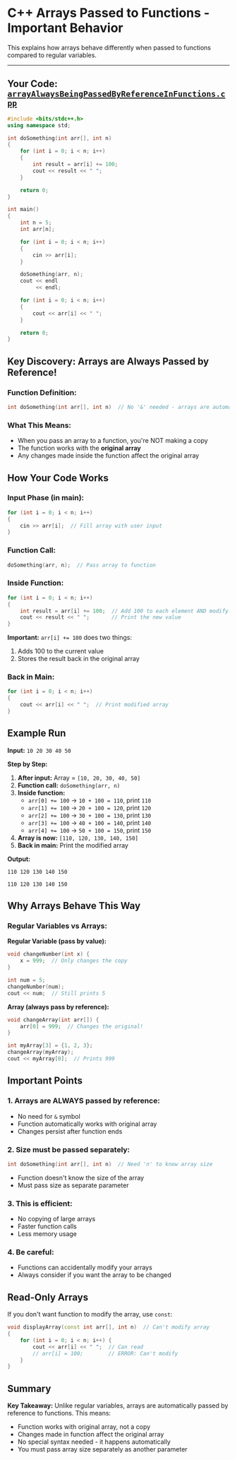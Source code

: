 # C++ Arrays Passed to Functions - Important Behavior

This explains how arrays behave differently when passed to functions compared to regular variables.

---

## Your Code: [`arrayAlwaysBeingPassedByReferenceInFunctions.cpp`](arrayAlwaysBeingPassedByReferenceInFunctions.cpp)

```cpp
#include <bits/stdc++.h>
using namespace std;

int doSomething(int arr[], int n)
{
    for (int i = 0; i < n; i++)
    {
        int result = arr[i] += 100;
        cout << result << " ";
    }

    return 0;
}

int main()
{
    int n = 5;
    int arr[n];

    for (int i = 0; i < n; i++)
    {
        cin >> arr[i];
    }

    doSomething(arr, n);
    cout << endl
         << endl;

    for (int i = 0; i < n; i++)
    {
        cout << arr[i] << " ";
    }

    return 0;
}
```

## Key Discovery: Arrays are Always Passed by Reference!

### Function Definition:

```cpp
int doSomething(int arr[], int n)  // No '&' needed - arrays are automatically by reference!
```

### What This Means:

- When you pass an array to a function, you're NOT making a copy
- The function works with the **original array**
- Any changes made inside the function affect the original array

## How Your Code Works

### Input Phase (in main):

```cpp
for (int i = 0; i < n; i++)
{
    cin >> arr[i];  // Fill array with user input
}
```

### Function Call:

```cpp
doSomething(arr, n);  // Pass array to function
```

### Inside Function:

```cpp
for (int i = 0; i < n; i++)
{
    int result = arr[i] += 100;  // Add 100 to each element AND modify original
    cout << result << " ";       // Print the new value
}
```

**Important:** `arr[i] += 100` does two things:

1. Adds 100 to the current value
2. Stores the result back in the original array

### Back in Main:

```cpp
for (int i = 0; i < n; i++)
{
    cout << arr[i] << " ";  // Print modified array
}
```

## Example Run

**Input:** `10 20 30 40 50`

**Step by Step:**

1. **After input:** Array = `[10, 20, 30, 40, 50]`
2. **Function call:** `doSomething(arr, n)`
3. **Inside function:**
   - `arr[0] += 100` → `10 + 100 = 110`, print `110`
   - `arr[1] += 100` → `20 + 100 = 120`, print `120`
   - `arr[2] += 100` → `30 + 100 = 130`, print `130`
   - `arr[3] += 100` → `40 + 100 = 140`, print `140`
   - `arr[4] += 100` → `50 + 100 = 150`, print `150`
4. **Array is now:** `[110, 120, 130, 140, 150]`
5. **Back in main:** Print the modified array

**Output:**

```
110 120 130 140 150

110 120 130 140 150
```

## Why Arrays Behave This Way

### Regular Variables vs Arrays:

**Regular Variable (pass by value):**

```cpp
void changeNumber(int x) {
    x = 999;  // Only changes the copy
}

int num = 5;
changeNumber(num);
cout << num;  // Still prints 5
```

**Array (always pass by reference):**

```cpp
void changeArray(int arr[]) {
    arr[0] = 999;  // Changes the original!
}

int myArray[3] = {1, 2, 3};
changeArray(myArray);
cout << myArray[0];  // Prints 999
```

## Important Points

### 1. Arrays are ALWAYS passed by reference:

- No need for `&` symbol
- Function automatically works with original array
- Changes persist after function ends

### 2. Size must be passed separately:

```cpp
int doSomething(int arr[], int n)  // Need 'n' to know array size
```

- Function doesn't know the size of the array
- Must pass size as separate parameter

### 3. This is efficient:

- No copying of large arrays
- Faster function calls
- Less memory usage

### 4. Be careful:

- Functions can accidentally modify your arrays
- Always consider if you want the array to be changed

## Read-Only Arrays

If you don't want function to modify the array, use `const`:

```cpp
void displayArray(const int arr[], int n)  // Can't modify array
{
    for (int i = 0; i < n; i++) {
        cout << arr[i] << " ";  // Can read
        // arr[i] = 100;        // ERROR: Can't modify
    }
}
```

## Summary

**Key Takeaway:** Unlike regular variables, arrays are automatically passed by reference to functions. This means:

- Function works with original array, not a copy
- Changes made in function affect the original array
- No special syntax needed - it happens automatically
- You must pass array size separately as another parameter
